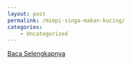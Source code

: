 ```yaml
---
layout: post
permalink: /mimpi-singa-makan-kucing/
categories:
    - Uncategorized
---
```


[Baca Selengkapnya](/08)